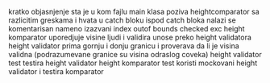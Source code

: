 kratko objasnjenje sta je u kom fajlu
main klasa poziva heightcomparator sa razlicitim greskama i hvata u catch bloku ispod catch bloka nalazi se komentarisan nameno izazvani index outof bounds checked exc
height komparator uporedjuje visine ljudi i validira unose preko height validatora
height validator prima gornju i donju granicu i proverava da li je visina validna (podrazumevane granice su visina odraslog coveka)
height validator test testira height validator
height komparator test koristi mockovani height validator i testira komparator
